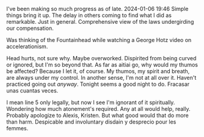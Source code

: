 I've been making so much progress as of late. 2024-01-06 19:46
Simple things bring it up.
The delay in others coming to find what I did as remarkable.
Just in general.
Comprehensive view of the laws undergirding our compensation.

Was thinking of the Fountainhead while watching a George Hotz video on accelerationism.

Head hurts, not sure why.
Maybe overworked.
Dispirited from being curved or ignored, but I'm so beyond that.
As far as aitiai go, why would my thumos be affected? 
Because I let it, of course.
My thumos, my spirit and breath, are always under my control.
In another sense, I'm not at all over it.
Haven't practiced going out *anyway*.
Tonight seems a good night to do.
Fracasar unas cuantas veces.

I mean line 5 only legally, but now I see I'm ignorant of it spiritually.
Wondering how much atonement's required.
Any at all would help, really.
Probably apologize to Alexis, Kristen.
But what good would that do more than harm.
Despicable and involuntary disdain y desprecio pour les femmes.
